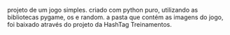 projeto de um jogo simples. criado com python puro, utilizando as bibliotecas pygame, os e random. 
a pasta que contém as imagens do jogo, foi baixado através do projeto da HashTag Treinamentos.
